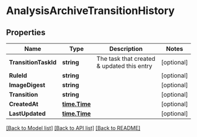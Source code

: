 # AnalysisArchiveTransitionHistory

## Properties
Name | Type | Description | Notes
------------ | ------------- | ------------- | -------------
**TransitionTaskId** | **string** | The task that created &amp; updated this entry | [optional] 
**RuleId** | **string** |  | [optional] 
**ImageDigest** | **string** |  | [optional] 
**Transition** | **string** |  | [optional] 
**CreatedAt** | [**time.Time**](time.Time.md) |  | [optional] 
**LastUpdated** | [**time.Time**](time.Time.md) |  | [optional] 

[[Back to Model list]](../README.md#documentation-for-models) [[Back to API list]](../README.md#documentation-for-api-endpoints) [[Back to README]](../README.md)


